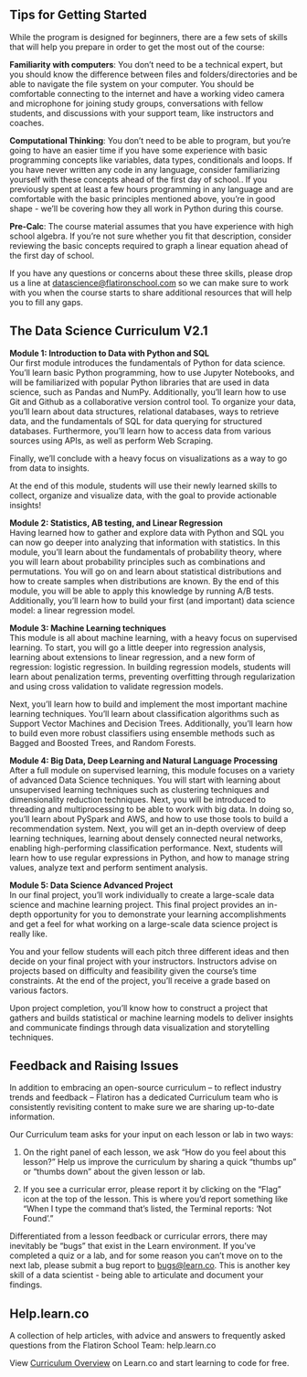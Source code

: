 ## Tips for Getting Started
While the program is designed for beginners, there are a few sets of skills that will help you prepare in order to get the most out of the course:

**Familiarity with computers**: You don’t need to be a technical expert, but you should know the difference between files and folders/directories and be able to navigate the file system on your computer. You should be comfortable connecting to the internet and have a working video camera and microphone for joining study groups, conversations with fellow students, and discussions with your support team, like instructors and coaches.

**Computational Thinking**: You don’t need to be able to program, but you’re going to have an easier time if you have some experience with basic programming concepts like variables, data types, conditionals and loops. If you have never written any code in any language, consider familiarizing yourself with these concepts ahead of the first day of school.. If you previously spent at least a few hours programming in any language and are comfortable with the basic principles mentioned above, you’re in good shape - we’ll be covering how they all work in Python during this course.

**Pre-Calc**: The course material assumes that you have experience with high school algebra. If you’re not sure whether you fit that description, consider reviewing the basic concepts required to graph a linear equation ahead of the first day of school.

If you have any questions or concerns about these three skills, please drop us a line at datascience@flatironschool.com so we can make sure to work with you when the course starts to share additional resources that will help you to fill any gaps.

## The Data Science Curriculum V2.1
**Module 1: Introduction to Data with Python and SQL**  
Our first module introduces the fundamentals of Python for data science. You’ll learn basic Python programming, how to use Jupyter Notebooks, and will be familiarized with popular Python libraries that are used in data science, such as Pandas and NumPy. Additionally, you’ll learn how to use Git and Github as a collaborative version control tool. To organize your data, you’ll learn about data structures, relational databases, ways to retrieve data, and the fundamentals of SQL for data querying for structured databases. Furthermore, you’ll learn how to access data from various sources using APls, as well as perform Web Scraping.

Finally, we’ll conclude with a heavy focus on visualizations as a way to go from data to insights. 

At the end of this module, students will use their newly learned skills to collect, organize and visualize data, with the goal to provide actionable insights!

**Module 2: Statistics, AB testing, and Linear Regression**  
Having learned how to gather and explore data with Python and SQL you can now go deeper into analyzing that information with statistics. In this module, you’ll learn about the fundamentals of probability theory, where you will learn about probability principles such as combinations and permutations. You will go on and learn about statistical distributions and how to create samples when distributions are known. By the end of this module, you will be able to apply this knowledge by running A/B tests. Additionally, you’ll learn how to build your first (and important) data science model: a linear regression model.

**Module 3: Machine Learning techniques**  
This module is all about machine learning, with a heavy focus on supervised learning. To start, you will go a little deeper into regression analysis, learning about extensions to linear regression, and a new form of regression: logistic regression. In building regression models, students will learn about penalization terms, preventing overfitting through regularization and using cross validation to validate regression models.

Next, you’ll learn how to build and implement the most important machine learning techniques. You’ll learn about classification algorithms such as Support Vector Machines and Decision Trees. Additionally, you’ll learn how to build even more robust classifiers using ensemble methods such as Bagged and Boosted Trees, and Random Forests. 

**Module 4: Big Data, Deep Learning and Natural Language Processing**  
After a full module on supervised learning, this module focuses on a variety of advanced Data Science techniques. You will start with learning about unsupervised learning techniques such as clustering techniques and dimensionality reduction techniques. Next, you will be introduced to threading and multiprocessing to be able to work with big data. In doing so, you’ll learn about PySpark and AWS, and how to use those tools to build a recommendation system. Next, you will get an in-depth overview of deep learning techniques, learning about densely connected neural networks, enabling high-performing classification performance. Next, students will learn how to use regular expressions in Python, and how to manage string values, analyze text and perform sentiment analysis.

**Module 5: Data Science Advanced Project**  
In our final project, you’ll work individually to create a large-scale data science and machine learning project. This final project provides an in-depth opportunity for you to demonstrate your learning accomplishments and get a feel for what working on a large-scale data science project is really like. 

You and your fellow students will each pitch three different ideas and then decide on your final project with your instructors. Instructors advise on projects based on difficulty and feasibility given the course’s time constraints. At the end of the project, you’ll receive a grade based on various factors.

Upon project completion, you’ll know how to construct a project that gathers and builds statistical or machine learning models to deliver insights and communicate findings through data visualization and storytelling techniques.

## Feedback and Raising Issues
In addition to embracing an open-source curriculum – to reflect industry trends and feedback – Flatiron has a dedicated Curriculum team who is consistently revisiting content to make sure we are sharing up-to-date information. 

Our Curriculum team asks for your input on each lesson or lab in two ways:

1. On the right panel of each lesson, we ask “How do you feel about this lesson?” Help us improve the curriculum by sharing a quick “thumbs up” or “thumbs down” about the given lesson or lab.

2. If you see a curricular error, please report it by clicking on the “Flag” icon at the top of the lesson. This is where you’d report something like “When I type the command that’s listed, the Terminal reports: ‘Not Found’.”

Differentiated from a lesson feedback or curricular errors, there may inevitably be “bugs” that exist in the Learn environment. If you’ve completed a quiz or a lab, and for some reason you can’t move on to the next lab, please submit a bug report to bugs@learn.co. This is another key skill of a data scientist - being able to articulate and document your findings.

## Help.learn.co 
A collection of help articles, with advice and answers to frequently asked questions from the Flatiron School Team: help.learn.co

<p class='util--hide'>View <a href='https://learn.co/lessons/curriculum-overview'>Curriculum Overview</a> on Learn.co and start learning to code for free.</p>

